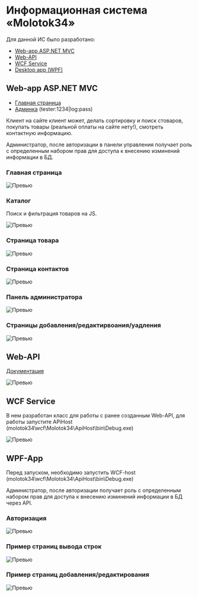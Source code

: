 # Информационная система «Molotok34»

Для данной ИС было разработано:
- [Web-app ASP.NET MVC]()
- [Web-API]() 
- [WCF Service]()
- [Desktop app (WPF)]()
 
## Web-app ASP.NET MVC
- [Главная страница](http://gseuphoriaa-001-site1.dtempurl.com)
- [Админка](http://gseuphoriaa-001-site1.dtempurl.com/Admin/SignIn) (tester:1234|log:pass)

Клиент на сайте клиент может, делать сортировку и поиск стоваров, покупать товары (реальной оплаты на сайте нету!), смотреть контактную информацию.

Администратор, после авторизации в панели управления получает роль с определенным набором прав для доступа к внесению изминений информации в БД.

### Главная страница

![Превью](https://github.com/3uph0ria/molotok34/blob/master/img/1.png?raw=true)

### Каталог
Поиск и фильтрация товаров на JS.

![Превью](https://github.com/3uph0ria/molotok34/blob/master/img/2.png?raw=true)

### Страница товара
![Превью](https://github.com/3uph0ria/molotok34/blob/master/img/3.png?raw=true)

### Страница контактов
![Превью](https://github.com/3uph0ria/molotok34/blob/master/img/4.png?raw=true)

### Панель администратора
![Превью](https://github.com/3uph0ria/molotok34/blob/master/img/5.jpg?raw=true)

### Страницы добавления/редактирвоания/уадления
![Превью](https://github.com/3uph0ria/molotok34/blob/master/img/6.jpg?raw=true)

## Web-API
[Документация](http://gsportfolio-001-site1.btempurl.com/Help)

![Превью](https://github.com/3uph0ria/molotok34/blob/master/img/7.jpg?raw=true)

## WCF Service
В нем разработан класс для работы с ранее созданным Web-API, для работы запустите APiHost (molotok34\wcf\Molotok34\ApiHost\bin\Debug.exe)

![Превью](https://github.com/3uph0ria/molotok34/blob/master/img/8.jpg?raw=true)

## WPF-App
Перед запуском, необходимо запустить WCF-host (molotok34\wcf\Molotok34\ApiHost\bin\Debug.exe)

Администратор, после авторизации получает роль с определенным набором прав для доступа к внесению изминений информации в БД через API.

### Авторизация
![Превью](https://github.com/3uph0ria/molotok34/blob/master/img/9.jpg?raw=true)

### Пример страниц вывода строк
![Превью](https://github.com/3uph0ria/molotok34/blob/master/img/10.jpg?raw=true)

### Пример страниц добавления/редактирования
![Превью](https://github.com/3uph0ria/molotok34/blob/master/img/11.jpg?raw=true)
